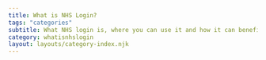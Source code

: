 ```yaml
---
title: What is NHS Login?
tags: "categories"
subtitle: What NHS login is, where you can use it and how it can benefit you.
category: whatisnhslogin
layout: layouts/category-index.njk
---
```

